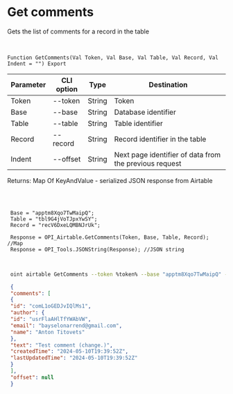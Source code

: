 ﻿---
sidebar_position: 1
---

# Get comments
 Gets the list of comments for a record in the table


<br/>


`Function GetComments(Val Token, Val Base, Val Table, Val Record, Val Indent = "") Export`

 | Parameter | CLI option | Type | Destination |
 |-|-|-|-|
 | Token | --token | String | Token |
 | Base | --base | String | Database identifier |
 | Table | --table | String | Table identifier |
 | Record | --record | String | Record identifier in the table |
 | Indent | --offset | String | Next page identifier of data from the previous request |

 
 Returns: Map Of KeyAndValue - serialized JSON response from Airtable

<br/>




```bsl title="Code example"
 
 Base = "apptm8Xqo7TwMaipQ";
 Table = "tbl9G4jVoTJpxYwSY";
 Record = "recV6DxeLQMBNJrUk";
 
 Response = OPI_Airtable.GetComments(Token, Base, Table, Record); //Map
 Response = OPI_Tools.JSONString(Response); //JSON string
 
```
	


```sh title="CLI command example"
 
 oint airtable GetComments --token %token% --base "apptm8Xqo7TwMaipQ" --table "tbl9G4jVoTJpxYwSY" --record "recV6DxeLQMBNJrUk" --offset %offset%

```

```json title="Result"
 {
 "comments": [
 {
 "id": "comL1oGEDJvIQlMs1",
 "author": {
 "id": "usrFlaAHlTfYWAbVW",
 "email": "bayselonarrend@gmail.com",
 "name": "Anton Titovets"
 },
 "text": "Test comment (change.)",
 "createdTime": "2024-05-10T19:39:52Z",
 "lastUpdatedTime": "2024-05-10T19:39:52Z"
 }
 ],
 "offset": null
 }
```
